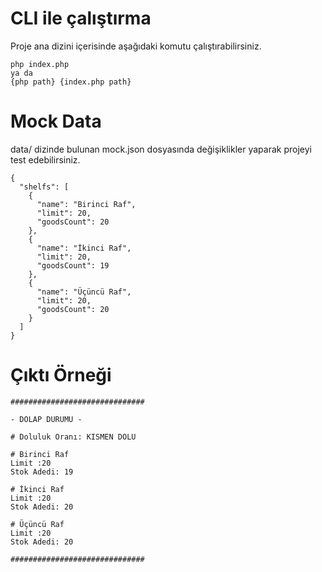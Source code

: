 # CLI ile çalıştırma

Proje ana dizini içerisinde aşağıdaki komutu çalıştırabilirsiniz.
```
php index.php
ya da
{php path} {index.php path}
```

# Mock Data
data/ dizinde bulunan mock.json dosyasında değişiklikler yaparak projeyi test edebilirsiniz. 
```
{
  "shelfs": [
    {
      "name": "Birinci Raf",
      "limit": 20,
      "goodsCount": 20
    },
    {
      "name": "İkinci Raf",
      "limit": 20,
      "goodsCount": 19
    },
    {
      "name": "Üçüncü Raf",
      "limit": 20,
      "goodsCount": 20
    }
  ]
}
```

# Çıktı Örneği
```
##############################

- DOLAP DURUMU -

# Doluluk Oranı: KISMEN DOLU

# Birinci Raf
Limit :20
Stok Adedi: 19

# İkinci Raf
Limit :20
Stok Adedi: 20

# Üçüncü Raf
Limit :20
Stok Adedi: 20

##############################
```


